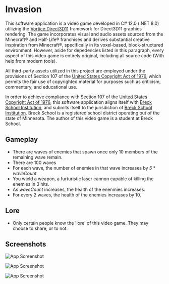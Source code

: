 
# Invasion

This software application is a video game developed in C# 12.0 (.NET 8.0) utilizing the [Vortice.Direct3D11](https://www.nuget.org/packages/Vortice.Direct3D11/) framework for Direct3D11 graphics rendering. The game incorporates visual and audio assets sourced from the Minecraft® and Half-Life® franchises and derives substantial creative inspiration from Minecraft®, specifically in its voxel-based, block-structured environment. However, aside for depedencies listed in this paragraph, every aspect of this video game is entirely original, including all source code (With help from modern tools). 

All third-party assets utilized in this project are employed under the provisions of Section 107 of the [United States Copyright Act of 1976](https://www.copyright.gov/title17/92chap1.html#107), which permits the fair use of copyrighted material for purposes such as criticism, commentary, and educational use.

In order to achieve compliance with Section 107 of the [United States Copyright Act of 1976](https://www.copyright.gov/title17/92chap1.html#107), this software application aligns itself with [Breck School Institution](https:/www.breckschool.org), and submits itself to the jurisdiction of [Breck School Institution](https:/www.breckschool.org). Breck School is a registered school district operating out of the state of Minnesota. The author of this video game is a student at Breck School.

## Gameplay
 - There are waves of enemies that spawn once only 10 members of the remaining wave remain.
 - There are 100 waves
 - For each wave, the number of enemies in that wave increases by *5* * *waveCount*
 - You wield a weapon, a furturistic laser cannon capable of killing the enemies in 3 hits.
 - As *waveCount* increases, the health of the enenmies increases.
 - For every 2 waves, the health of the enemies increases by 10.

## Lore
 - Only certain people know the 'lore' of this video game. They may choose to share, or to not.
## Screenshots

![App Screenshot](https://lh3.googleusercontent.com/fife/ALs6j_EnMNlUiJM32bGgahUFbdFxgyrDRiaGAFiwDCXdQUTA9SzpRbVJ2NkPiduViPFW1cgF52tC70_pPg08bKKfJihPIVhQAIO_ePwWeugqLAYQw3f4md-EbhTGx7mBGaJejvaAp6Zrwf3d46kdmlk4uuy_xMS0ByZNIo2po1bxUwdTCEZmfkGac2EjlS4vqKfGmAtLlN4eGVbKOLa1HUAZEvI8-ZXY1_BEiU3bO540AV9N3rQOKHeo1Q3es3Z_YTHbTWd6ybdrYvuolzVhvPytv68_IpFFl0MW4sfUJccYsLv6pYtg0qQ8P6z6NrNv60WZsb45VhQ7cAFLesFy_FCwUw2jphZpGp3_kMpZxJE05Ab6C18yUWTNos6Wx4Is1LqCHM6zfPCXRYeMNLB_I2YRnP8Yt87NXN8VKsWVTtqmqrFu-Ks5M9eUErv6VUAsyTWWCuXzSEJVQKHzxEC2pwqBt0Wp9et5lOtpgIm_aXkaQSG25XLZVSJPb3VfvWspjqODo2WQLBFEbEdmJjurT0IvKu9LQROEy-Ca7dpX3GqD-29QFV3peHAS3xo76ErQFlG5q3DPA6A83HuafjHQtfA1oyUWyhROuLeEeTD6Suf9mSkKW09cEJRqFsuFWq_QVTjuBm6mvYpSgmf1HDS6kxwPRBS_S3FduBUFjS1qgxLTcBnKdHePqfeLQ2ZH2TSzl50oW60jvetchgI2I06T45XL31keBODtOH_kASWkR66e7c5y9tJivfTkH_Ac36-DbYZlKKBSq4XubzxblKfmy8yv4VZlxMYFok7erQXcZofZkbEtG6SXdvpQUcKKsrufz0k21hnUIPPI4siYWhpD07tFrNqmPatLVpr8SOs_W15zb71TLr0mjOhzsqON1jxwvdBf37D5iOrpzyRiVIRQDIulLpTPBLkac3Uv_lZ7XlyUvLBd2c-hMcsNgydyrqHlzAXbIVxrMLS-ynY7l-O5bCXAGeNJeK5t1qdGEJyimMQGISC5Ogv6cmncE-1St8h9n6VyY0TE3_RIqhlM1LIAnrVCuR_yiiMuS7p4qHdKgHdKDhyuu697r-613YPfi3a37ALomSsYQuPWt8PnaDixQRCq8VBnfDtd_Al-47z2pLZEnUhzqkQfQtp49x8iTdD-ZVlyhSWuFT_C09nvlMp9s1AlwGdjYM-X2XT7_wej7knw4NQIMQtoCAY38HAEMSd88IR_-6X7x3vWhivMdshsVFsvWaw08JPrDiEtnH1BzPmzrwnt5BGpcTT_5OW7bWVzAY6WZAc_UoDjm36Ffc6lYKgxl34KY4vF3pbdqWzFmD6LMmymnFDiYdMQwOSXYYGtr3snR_qYGwkP7RBmBIOx9aTYO5MH-iHq9wrxHa4Dgk5ESLYeyHVAdXUneJT-7yS9PkCfzBVhi-l7lI_MXVKuzko33bEqrwawdch9f0Gibphu8NqXIbrunPepcJopIG4tifDpi0SiRzESmLC60GTl2DfqQbmvXx0ySt01-Qgf6qcALMxODS4NdxuQmnFFC_U_K0_5VQ-qVwd7QV-sWb9_VYJNrmQV6CLRbMKktwekUX0cAHdbmdsc6x85V-GdAxs7AtteEXg-wCNRxv_PrmhfdA9Akczb1XSwdfiCreze4LxnOU9kLlc=w3769-h1953)

![App Screenshot](https://lh3.googleusercontent.com/fife/ALs6j_HL48KrMOMjGdNCpBfEW69eC12Ux6Z5CSopMUG-pKvIMEkc76xJiRuYPfKC77iXdyGno-HRxCORPdP3tpBE9YSTpWbzfpOHZyFBjJ8HtguhoeyfehtngNSKd1Ly0ss4JptgrHxpc6SZdBjvgqywYqaOFQU4TymE-72-drbt47-9zXXKAewynYYCV7KxT1bLiMLmP32eJj2fdiyZFLcuGlC9cYEl75Sj5asWuxzDLj_ast5GhJxfABWf_lSSqzQwruTkgFcqKOnas11myDYWTR7kbU9gtukjMSPoHVoj3-0Nj24UaAxGnLtBpRR3pe-Jp8488csKXFe2HbFJS4gdz8ff9DwXIQ9WOL43Y1oP9CT84_TQQo69axvUI6qyN7a1wGUKcwbUVuRQuGmqU9wtHDOTKYtVY6PGu9SigWZhChsGZ6rHiqQPYaYDf67WJoEDTr0kLAuZl-HHINzZau-_NdRAoldOIaINVopXrYTFxRmlvCV6wsQZWd4xMK9UNrL1kgAziZQfqun7TZxDEBCv5VhQWSRdLVQwQbGQOZg-UDoR7-NlovvDwVRTmjazEShFqTaJ6q3yc2PNqb2p9_29acXqTZ_VT_wvdH6KDzbJCV9QjcdG5N1zSWEFJ5XxxXHg8QhyP7SllNpwTlzB0LyLmlo5SP-2XWzEmT2Fdv50T-EfAJddI-G7nnD8irdzgKovzRj2EU_47X1G8GUlWn82q58pw5D6O7tltktwg3mAiBrP2WTnnoyBnNfBsZmghG89_OiunpRiOMVJpH9in9qlM6n2DUQ2dlh14Oeq8wn_0JCl4YNlCf2zCPbCEomkoGUq9v6oZH5emptzlveHK9bB6QCwhFBND_e1-xXOy16eNHuCpssDHKqwQTFze4Nj-yLS3ypH5QWcBirhwik4DJtGiYgBs2CHMwU9yVyVRL8aodLq88EeGUhd6S8NE2zUtkAcrTf-7pLkDH8-9ui0x-_jj5bG3P7kYIe6wcFueNUyc69C79J_VohfjEbMbJjrGioQo3hDLybRNNYMHzBoTJh-0GGuMSwxhydJKPO-dv9JXwnwuCMbUENAGFyedRyixHf-OnVaB-m9mGk_QqzWRkWk_di1hI1wJE6g4vJJ5qiPqS-deoVRvUf_yeOAurw2jfPP_HKmxk90a7FkwVI1W8Pd6S1YyEoMpbf7apdstVYFBz-I_d4n5s-8XHv2Ei9W6wHUKvxH8oZpYde5yWDqE5drel9eUT2evDGJJYWJmrtVgFw1pNS2wAq9pcmc_uuaLsYzuIoYK1AF9wy-sMPG6crIMlAgTI5tlJD8KputpmfABojTusYswaH_wDEcnNyKMgLDN-E1UPhuEH4tjnKpiqjipG6H4OLxEvrRuBGjPd81nyKprTkglZ0LpQutho5KJzcjM7P1akZRAFbzmayxCxTlTUXMZilkkmBfhf6a8eEC70MNa6cqb6ZoSGsR6MtM7oEw3TLftTJ3rRnL4P7D2ukIxzUCZhCZdYl61aLYrtz_9u_hgDcZZVcvzHz3k7aX5i-RWzVr7fJCGM1Ys3gEvOnnmV_DCxuhb5y1SprGQmfnxWs5QGJuyeW3BjI-P5-wtMPQzjXJD9lO_SayOEWthBBvm3rps-f__weJuctN5pkal2myDg=w2798-h1953)

![App Screenshot](https://lh3.googleusercontent.com/fife/ALs6j_EzR1uKx4JmvyR1arnjV5qse5uBOoyjs6PdZNVdPzQhgr3H26iTCodVo7WLPn_2N-LWGoPulVzUvYEzD260KgPUorxWWPZQW8gM54EunVC2lXSxZj36J-btHaXY9U6HApRe2ABSroHswdKadF_0_6Ox-WsEcp_FObcKgorj-9Tmn6U5TbzrzmmXItVb8LcbimAX5cg-uOeB12Dyty-N53H43sf8kXbQWrvyHVAFvHbn66WbBZsofkOkpzM9hlHLOmmpHt2J3y6zsuBNKebB5oJc-1lccF4DC59R8LrX5KneDeeRW3GIntHdph6BGO-sm27gjPiFcyaIFTJsUCg757GmCgKT3YCm-d56TsGKC0567Fdnwhxo69H5eRvYESjxnhoFZSj-_alHPCKD_Pg6UrSE11SwwbvE4S5CmBAg_de2DdfL--PWcjKNc4XvTqkM1n8AcyIVK4VSn_v7M0_nxSV1rW43nNrVWLh5z6GDewi6EmoUCIg4SeVulirGKuZC9D2i_iRruT68L_UYMU8CXM4s7jRUXy7CqUr2QP5zV_Zp-FeiqocLkPSMXc7BM4LcR7jFcQjLso-YxBYKWXUHQ5X9hs02FywOeZYaaQOuJBWxJz-tiRAqMFl-aoGsf0W2cuR2gui20oYbGrDh6galUxTJr9R2kiwwGHSJagy5vV3O0DZSTuGv6rtKGz5r-Oh4PmCJ2JnkApCV6mox-1P02hnIyhET8HoP7w_kvImkZ4u80xJc4_RHcOqyHcye6imd2Vg49H-WBjmtMnDsjl7Y83LtfnFnbAxH_pix6sb-mkNX60SdXOnIUQJ2xnBReD1J64zU7n6Wa7KSNtJr9PXkBHz9ExoRsUrGVJguAn78JfPCjxe1y_gxSZcj7_s1IuCeDbQsEqKktfxIUTX5rxSY9rxUJjtGFwd1eMlbz1efoL0xJ-fOWTIxjXz3K_xBAYPciGJCSvo7CNNgqHpH-MiHmd18umuHu34U7yBOCptjgh3ph3DLyXgNuvGOLO5d6YX9CzFwcY820eUibF73QYyw_cqeV2Ljy4IluskZ7XhW4r6ngfnbQ6GWP98t2r-R4yBkCpZnaqGBuEJZ8sceWwuIDoo4gqEIS3b_1A65qn_RQcrNYmlo6H1MCrXhOQ_iy1xnUNCryjOfQRfnqmfVe8nCFzaQxOg4S_Uw-Dx1TZ-wdZ_U_lbi6th1FKUA8qgiBdAIAsSRYV3ylHXo7nCc90m6e7GIhDXAj1QFpvJ8O-I0BqSdZaCKrlRjgd41Y1Nd7Rf1ynQsCLbJ4DXWVqkUKQuIzoM9vrC7FA1ukO1R-QOJsdiiA-MpbHNlN1bZv2LdHypzAxlshnv_l2PF080wXlVzr6j7w2VgmSsrZfcnnlQioebreeyGHCOEmZdU12Ff1DtoZlEn-jGnbMVCM7z6PRwKeaPizcnDHfZlgRzqRT5D2PHic5ABWZREIqJbJh80-roj1QJS83jiBHJL5GNpXyqJPcF_wy58XRR2I04vKburlW173mr-FRty55cThaA_aved3cgRL21r7GXWUuoIQxBcUI1ooxFmOJMuQnY3zaArbkqkEcC_GuVf_j5PaSbLylFqnbvuW3nh8jSuPnGZzm7Q2zDnLfNdb9LXIHS1JxBgsKGpqn8=w2798-h1953)
